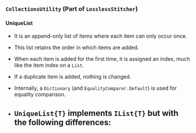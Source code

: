 ﻿### ```CollectionsUtility``` (Part of ```LosslessStitcher```)

#### UniqueList

- It is an append-only list of items where each item can only occur once.
- This list retains the order in which items are added.
- When each item is added for the first time, it is assigned an index, much like the item index on a ```List```.
- If a duplicate item is added, nothing is changed.
- Internally, a ```Dictionary``` (and ```EqualityComparer.Default```) is used for equality comparison.

- ```UniqueList{T}``` implements ```IList{T}``` but with the following differences:
  - 